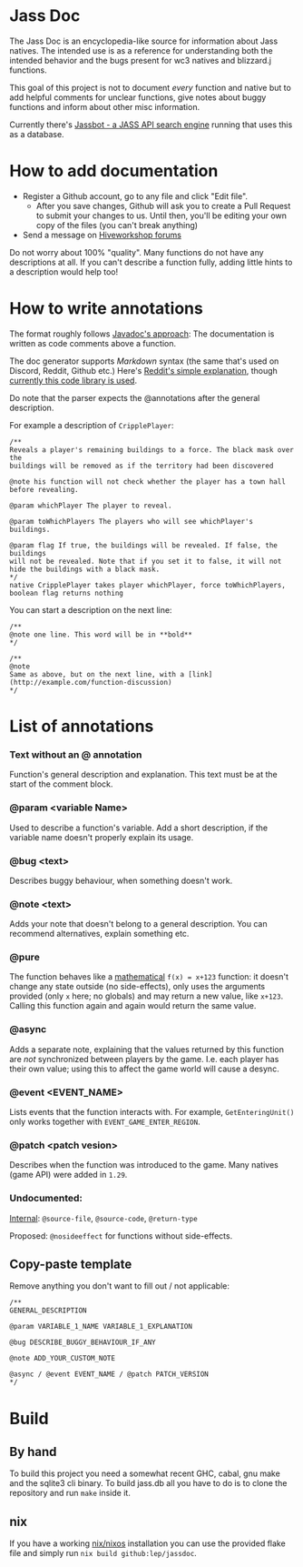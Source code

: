 
# Jass Doc

The Jass Doc is an encyclopedia-like source for information about Jass natives.
The intended use is as a reference for understanding both the intended behavior
and the bugs present for wc3 natives and blizzard.j functions.

This goal of this project is not to document *every* function and native but
to add helpful comments for unclear functions, give notes about buggy functions
and inform about other misc information.

Currently there's [Jassbot - a JASS API search engine](https://lep.duckdns.org/app/jassbot/) running that uses this as a database.

# How to add documentation

- Register a Github account, go to any file and click "Edit file".
	- After you save changes, Github will ask you to create a Pull Request to submit your changes to us. Until then, you'll be editing your own copy of the files (you can't break anything)
- Send a message on [Hiveworkshop forums](https://www.hiveworkshop.com/threads/jassdoc.275521/)

Do not worry about 100% "quality". Many functions do not have any descriptions at all. If you can't describe a function fully, adding little hints to a description would help too!

# How to write annotations

The format roughly follows [Javadoc's approach](https://www.oracle.com/technical-resources/articles/java/javadoc-tool.html): The documentation is written as code comments above a function.

The doc generator supports *Markdown* syntax (the same that's used on Discord, Reddit, Github etc.) Here's [Reddit's simple explanation](https://old.reddit.com/wiki/markdown), though [currently this code library is used](https://python-markdown.github.io/).

Do note that the parser expects the \@annotations after the general description.

For example a description of `CripplePlayer`:

```
/**
Reveals a player's remaining buildings to a force. The black mask over the
buildings will be removed as if the territory had been discovered

@note his function will not check whether the player has a town hall before revealing.

@param whichPlayer The player to reveal.

@param toWhichPlayers The players who will see whichPlayer's buildings.

@param flag If true, the buildings will be revealed. If false, the buildings
will not be revealed. Note that if you set it to false, it will not hide the buildings with a black mask.
*/
native CripplePlayer takes player whichPlayer, force toWhichPlayers, boolean flag returns nothing
```

You can start a description on the next line:

```
/**
@note one line. This word will be in **bold**
*/
```
```
/**
@note
Same as above, but on the next line, with a [link](http://example.com/function-discussion)
*/
```

# List of annotations

### Text without an @ annotation

Function's general description and explanation. This text must be at the start of the comment block.

### @param \<variable Name>

Used to describe a function's variable. Add a short description, if the variable name doesn't properly explain its usage.

### @bug \<text>

Describes buggy behaviour, when something doesn't work.

### @note \<text>

Adds your note that doesn't belong to a general description. You can recommend alternatives, explain something etc.

### @pure

The function behaves like a [mathematical](https://wiki.haskell.org/Pure) `f(x) = x+123` function: it doesn't change any state outside (no side-effects), only uses the arguments provided (only `x` here; no globals) and may return a new value, like `x+123`. Calling this function again and again would return the same value.

### @async

Adds a separate note, explaining that the values returned by this function are *not* synchronized between players by the game. I.e. each player has their own value; using this to affect the game world will cause a desync.

### @event \<EVENT_NAME>

 Lists events that the function interacts with. For example, `GetEnteringUnit()` only works together with `EVENT_GAME_ENTER_REGION`.

### @patch \<patch vesion>

Describes when the function was introduced to the game. Many natives (game API) were added in `1.29`.

### Undocumented:

[Internal](https://github.com/lep/jassdoc-browser/blob/6b6799e90bad48a4ceb9a15b2bfe92c5f02a0e15/server.hs#L41): `@source-file`, `@source-code`, `@return-type`

Proposed: `@nosideeffect` for functions without side-effects.

## Copy-paste template

Remove anything you don't want to fill out / not applicable:

```
/**
GENERAL_DESCRIPTION

@param VARIABLE_1_NAME VARIABLE_1_EXPLANATION

@bug DESCRIBE_BUGGY_BEHAVIOUR_IF_ANY

@note ADD_YOUR_CUSTOM_NOTE

@async / @event EVENT_NAME / @patch PATCH_VERSION
*/
```

# Build

## By hand

To build this project you need a somewhat recent GHC, cabal, gnu make and the
sqlite3 cli binary. To build jass.db all you have to do is to clone the
repository and run `make` inside it.


## nix

If you have a working [nix/nixos](https://nixos.org/) installation you
can use the provided flake file and simply run `nix build github:lep/jassdoc`.

